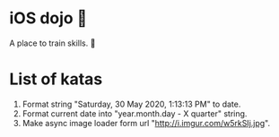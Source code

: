 # iOS dojo 🥋
A place to train skills. 👊
# List of katas
1. Format string "Saturday, 30 May 2020, 1:13:13 PM" to date.
2. Format current date into "year.month.day - X quarter" string.
3. Make async image loader form url "http://i.imgur.com/w5rkSIj.jpg".
